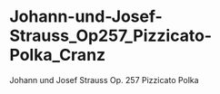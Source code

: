 # Johann-und-Josef-Strauss_Op257_Pizzicato-Polka_Cranz
Johann und Josef Strauss Op. 257 Pizzicato Polka
